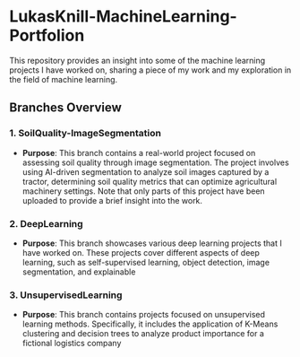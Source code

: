 # LukasKnill-MachineLearning-Portfolion

This repository provides an insight into some of the machine learning projects I have worked on, sharing a piece of my work and my exploration in the field of machine learning.

## Branches Overview

### 1. **SoilQuality-ImageSegmentation**
   - **Purpose**: This branch contains a real-world project focused on assessing soil quality through image segmentation. The project involves using AI-driven segmentation to analyze soil images captured by a tractor, determining soil quality metrics that can optimize agricultural machinery settings. Note that only parts of this project have been uploaded to provide a brief insight into the work.

### 2. **DeepLearning**
   - **Purpose**: This branch showcases various deep learning projects that I have worked on. These projects cover different aspects of deep learning, such as self-supervised learning, object detection, image segmentation, and explainable 
### 3. **UnsupervisedLearning**
   - **Purpose**: This branch contains projects focused on unsupervised learning methods. Specifically, it includes the application of K-Means clustering and decision trees to analyze product importance for a fictional logistics company
